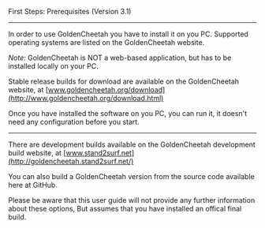 First Steps: Prerequisites (Version 3.1)
***
In order to use GoldenCheetah you have to install it on you PC. Supported operating systems are listed on the GoldenCheetah website. 

_Note:_ GoldenCheetah is NOT a web-based application, but has to be installed locally on your PC.

Stable release builds for download are available on the GoldenCheetah website, at [www.goldencheetah.org/download](http://www.goldencheetah.org/download.html)

Once you have installed the software on you PC, you can run it, it doesn't need any configuration before you start.

***
There are development builds available on the GoldenCheetah development build website, at [www.stand2surf.net](http://goldencheetah.stand2surf.net/) 

You can also build a GoldenCheetah version from the source code available here at GitHub. 

Please be aware that this user guide will not provide any further information about these options, But assumes that you have installed an offical final build.
